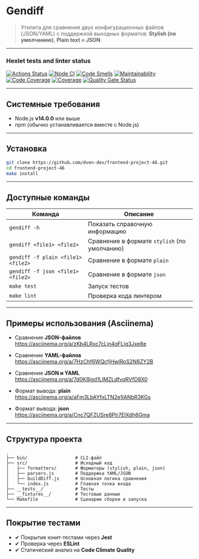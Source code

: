 # Gendiff

> Утилита для сравнения двух конфигурационных файлов (JSON/YAML) с поддержкой выходных форматов: **Stylish (по умолчанию)**, **Plain text** и **JSON**.

---

### Hexlet tests and linter status

[![Actions Status](https://github.com/dven-dev/frontend-project-46/actions/workflows/hexlet-check.yml/badge.svg)](https://github.com/dven-dev/frontend-project-46/actions)
[![Node CI](https://github.com/dven-dev/frontend-project-46/actions/workflows/test.yml/badge.svg)](https://github.com/dven-dev/frontend-project-46/actions/workflows/test.yml)
[![Code Smells](https://sonarcloud.io/api/project_badges/measure?project=dven-dev_frontend-project-46&metric=code_smells)](https://sonarcloud.io/summary/new_code?id=dven-dev_frontend-project-46)
[![Maintainability](https://qlty.sh/badges/16633dfc-1f68-4f5f-bde2-7ce93d9bf3e0/maintainability.svg)](https://qlty.sh/gh/dven-dev/projects/frontend-project-46)
[![Code Coverage](https://qlty.sh/badges/16633dfc-1f68-4f5f-bde2-7ce93d9bf3e0/test_coverage.svg)](https://qlty.sh/gh/dven-dev/projects/frontend-project-46)
[![Coverage](https://sonarcloud.io/api/project_badges/measure?project=dven-dev_frontend-project-46&metric=coverage)](https://sonarcloud.io/summary/new_code?id=dven-dev_frontend-project-46)
[![Quality Gate Status](https://sonarcloud.io/api/project_badges/measure?project=dven-dev_frontend-project-46&metric=alert_status)](https://sonarcloud.io/summary/new_code?id=dven-dev_frontend-project-46)

---

## Системные требования

- Node.js **v14.0.0** или выше
- npm (обычно устанавливается вместе с Node.js)

---

## Установка

```bash
git clone https://github.com/dven-dev/frontend-project-46.git
cd frontend-project-46
make install
```

---

## Доступные команды

| Команда                            | Описание                                     |
| ---------------------------------- | -------------------------------------------- |
| `gendiff -h`                       | Показать справочную информацию               |
| `gendiff <file1> <file2>`          | Сравнение в формате `stylish` (по умолчанию) |
| `gendiff -f plain <file1> <file2>` | Сравнение в формате `plain`                  |
| `gendiff -f json <file1> <file2>`  | Сравнение в формате `json`                   |
| `make test`                        | Запуск тестов                                |
| `make lint`                        | Проверка кода линтером                       |

---

## Примеры использования (Asciinema)

- Сравнение **JSON-файлов**
  https://asciinema.org/a/zKb4LRxc7cLjn4qFLiq3Jxe8e

- Сравнение **YAML-файлов**
  https://asciinema.org/a/7HzChf6WQcfjHwIRoS2N8ZY2B

- Сравнение **JSON и YAML**
  https://asciinema.org/a/7d0K8lgd1LIMZLdfvqRVfD8X0

- Формат вывода: **plain**
  https://asciinema.org/a/aFm3LbAYfxLTN2e1lANbR3KGs

- Формат вывода: **json**
  https://asciinema.org/a/Cnc7QFZUSre8Plr7ElXdh6Gma

---

## Структура проекта

```
.
├── bin/                  # CLI-файл
├── src/                  # Исходный код
│   ├── formatters/       # Форматеры (stylish, plain, json)
│   ├── parsers.js        # Поддержка YAML/JSON
│   ├── buildDiff.js      # Основная логика сравнения
│   └── index.js          # Главная точка входа
├── __tests__/            # Тесты
├── __fixtures__/         # Тестовые данные
└── Makefile              # Сценарии сборки и запуска
```

---

## Покрытие тестами

- ✔ Покрытие юнит-тестами через **Jest**
- ✔ Проверка через **ESLint**
- ✔ Статический анализ на **Code Climate Quality**

